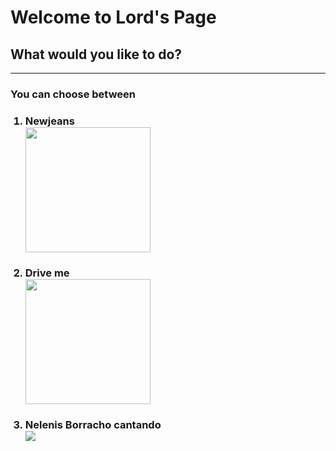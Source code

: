 <!DOCTYPE html>
<html lang="en">
<head>
    <meta charset="UTF-8">
    <title>Lord's Page</title>
</head>
<body>
    <h1>Welcome to Lord's Page</h1>
    <h2>What would you like to do?</h2>
    <hr>
    <h3>You can choose between</h3>
    <ol>
        <h3><li>Newjeans</li>
        <a href="https://www.youtube.com/watch?v=SXM1q0CTfew"><img src="https://pbs.twimg.com/media/Fk6k0VAagAIXiKZ?format=jpg&name=large" height="200"></a>
        <h3><li>Drive me</li>
        <a href="https://www.youtube.com/watch?v=eyCXuLLnRPg&list=LL&index=19"><img src="https://i1.sndcdn.com/artworks-tXi1CjK5mk0il0ME-CRsykQ-t500x500.jpg" height="200"></a>
        <h3><li>Nelenis Borracho cantando</li>
        <a href="https://www.youtube.com/watch?v=dQw4w9WgXcQ"><img src="https://www.cronica.com.ar/__export/1652780327040/sites/cronica/img/2022/05/17/homero_1_crop1652780098656.jpg_1921028337.jpg">


    
</body>
